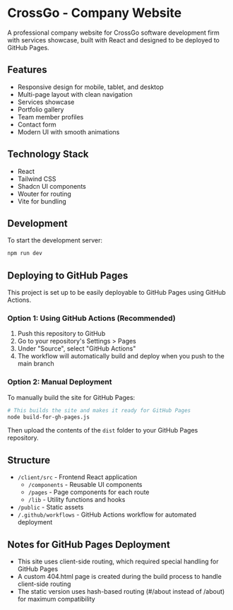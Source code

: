 # CrossGo - Company Website

A professional company website for CrossGo software development firm with services showcase, built with React and designed to be deployed to GitHub Pages.

## Features

- Responsive design for mobile, tablet, and desktop
- Multi-page layout with clean navigation
- Services showcase
- Portfolio gallery
- Team member profiles
- Contact form
- Modern UI with smooth animations

## Technology Stack

- React
- Tailwind CSS
- Shadcn UI components
- Wouter for routing
- Vite for bundling

## Development

To start the development server:

```bash
npm run dev
```

## Deploying to GitHub Pages

This project is set up to be easily deployable to GitHub Pages using GitHub Actions.

### Option 1: Using GitHub Actions (Recommended)

1. Push this repository to GitHub
2. Go to your repository's Settings > Pages
3. Under "Source", select "GitHub Actions"
4. The workflow will automatically build and deploy when you push to the main branch

### Option 2: Manual Deployment

To manually build the site for GitHub Pages:

```bash
# This builds the site and makes it ready for GitHub Pages
node build-for-gh-pages.js
```

Then upload the contents of the `dist` folder to your GitHub Pages repository.

## Structure

- `/client/src` - Frontend React application
  - `/components` - Reusable UI components
  - `/pages` - Page components for each route
  - `/lib` - Utility functions and hooks
- `/public` - Static assets
- `/.github/workflows` - GitHub Actions workflow for automated deployment

## Notes for GitHub Pages Deployment

- This site uses client-side routing, which required special handling for GitHub Pages
- A custom 404.html page is created during the build process to handle client-side routing
- The static version uses hash-based routing (#/about instead of /about) for maximum compatibility